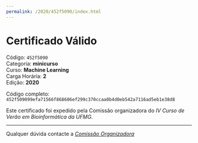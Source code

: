 ```yaml
---
permalink: /2020/452f5090/index.html
---
```


# Certificado Válido

Código: `452f5090`<br>
Categoria: **minicurso**<br>
Curso: **Machine Learning**<br>
Carga Horária: **2**<br>
Edição: **2020**<br>


Código completo: `452f509099efa71566f868606ef299c370ccaa0b4d0eb542a7116ad5eb1e38d8`


Este certificado foi expedido pela Comissão organizadora do *IV Curso de Verão em Bioinformática da UFMG*.

----

Qualquer dúvida contacte a [_Comissão Organizadora_](<mailto:cursobioinfoufmg@gmail.com$subject=[Certificados]>)

